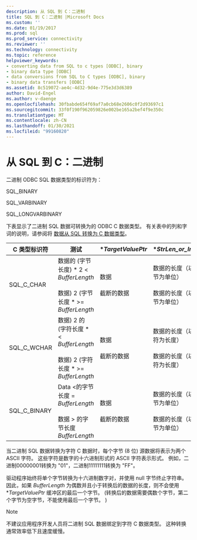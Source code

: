 ```yaml
---
description: 从 SQL 到 C：二进制
title: SQL 到 C：二进制 |Microsoft Docs
ms.custom: ''
ms.date: 01/19/2017
ms.prod: sql
ms.prod_service: connectivity
ms.reviewer: ''
ms.technology: connectivity
ms.topic: reference
helpviewer_keywords:
- converting data from SQL to c types [ODBC], binary
- binary data type [ODBC]
- data conversions from SQL to C types [ODBC], binary
- binary data transfers [ODBC]
ms.assetid: 8c519072-ae4c-4d32-9d4e-775e3d3d6389
author: David-Engel
ms.author: v-daenge
ms.openlocfilehash: 30fbabde654f69af7a0cb68e2606c0f2d93697c1
ms.sourcegitcommit: 33f0f190f962059826e002be165a2bef4f9e350c
ms.translationtype: MT
ms.contentlocale: zh-CN
ms.lasthandoff: 01/30/2021
ms.locfileid: "99160820"
---
```

# <a name="sql-to-c-binary"></a>从 SQL 到 C：二进制
二进制 ODBC SQL 数据类型的标识符为：  
  
 SQL_BINARY  
  
 SQL_VARBINARY  
  
 SQL_LONGVARBINARY  
  
 下表显示了二进制 SQL 数据可转换为的 ODBC C 数据类型。 有关表中的列和字词的说明，请参阅将 [数据从 SQL 转换为 C 数据类型](../../../odbc/reference/appendixes/converting-data-from-sql-to-c-data-types.md)。  
  
|C 类型标识符|测试|**TargetValuePtr*|**StrLen_or_IndPtr*|SQLSTATE|  
|-----------------------|----------|------------------------|----------------------------|--------------|  
|SQL_C_CHAR|数据的 (字节长度) \* 2 < *BufferLength*<br /><br /> 数据) 2 (字节长度 \* >= *BufferLength*|数据<br /><br /> 截断的数据|数据的长度（以字节为单位）<br /><br /> 数据的长度（以字节为单位）|不适用<br /><br /> 01004|  
|SQL_C_WCHAR|数据) 2 的 (字符长度 \* < *BufferLength*<br /><br /> 数据) 2 (字符长度 \* >= *BufferLength*|数据<br /><br /> 截断的数据|数据的长度（以字符为长度）<br /><br /> 数据的长度（以字符为长度）|不适用<br /><br /> 01004|  
|SQL_C_BINARY|Data <的字节长度 = *BufferLength*<br /><br /> 数据 > 的字节长度 *BufferLength*|数据<br /><br /> 截断的数据|数据的长度（以字节为单位）<br /><br /> 数据的长度（以字节为单位）|不适用<br /><br /> 01004|  
  
 当二进制 SQL 数据转换为字符 C 数据时，每个字节 (8 位) 源数据将表示为两个 ASCII 字符。 这些字符是数字的十六进制形式的 ASCII 字符表示形式。 例如，二进制00000001转换为 "01"，二进制11111111转换为 "FF"。  
  
 驱动程序始终将单个字节转换为十六进制数字对，并使用 null 字节终止字符串。 因此，如果 *BufferLength* 为偶数并且小于转换后的数据的长度，则不会使用 **TargetValuePtr* 缓冲区的最后一个字节。  (转换后的数据需要偶数个字节，第二个字节为空字节，不能使用最后一个字节。 )   
  
> [!NOTE]  
>  不建议应用程序开发人员将二进制 SQL 数据绑定到字符 C 数据类型。 这种转换通常效率低下且速度缓慢。
